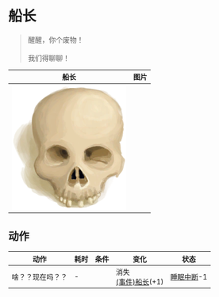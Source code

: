 # 船长  
> 醒醒，你个废物！<br><br>我们得聊聊！  
  
  船长  |   图片   
 ----  |  ----:   
   |  ![](Sprite/Skull.png)   
  
## 动作  
动作  |  耗时  |  条件  |  变化  |  状态  
----  |  ----  |  ----  |  ----  |  ----  
啥？？现在吗？？<br>  |  -  |    |  消失<br>[(事件)船长](Event_CaptainSpecial1b.md)(+1)<br>  |  [睡眠中断](SleepInterrupt.md)-1  

